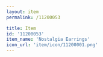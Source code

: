 ```yaml
---
layout: item
permalink: /11200053

title: Item
id: '11200053'
item_name: 'Nostalgia Earrings'
icon_url: 'item/icon/11200001.png'
---
```

